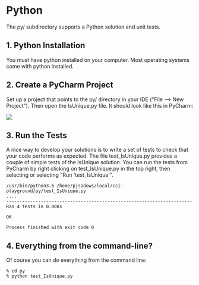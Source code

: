 # Python

The py/ subdirectory supports a Python solution and unit tests.

## 1. Python Installation

You must have python installed on your computer. Most operating systems come with python installed. 

## 2. Create a PyCharm Project

Set up a project that points to the py/ directory in your IDE ("File --> New Project"). Then open the IsUnique.py file. It should look like this in PyCharm:

<img src="https://github.com/ics-software-engineering/cci-playground/raw/master/images/py-pycharm-isunique.py.png">

## 3. Run the Tests

A nice way to develop your solutions is to write a set of tests to check that your code performs as expected. The file test_IsUnique.py provides a couple of simple tests of the IsUnique solution. You can run the tests from PyCharm by right clicking on test_IsUnique.py in the top right, then selecting or selecting "Run 
\'test_IsUnique\'". 

```
/usr/bin/python3.6 /home/pjsadows/local/cci-playground/py/test_IsUnique.py
....
----------------------------------------------------------------------
Ran 4 tests in 0.000s

OK

Process finished with exit code 0
```

## 4. Everything from the command-line?

Of course you can do everything from the command line:

```
% cd py
% python test_IsUnique.py
```     






















